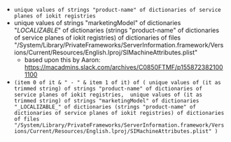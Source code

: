 

- `unique values of strings "product-name" of dictionaries of service planes of iokit registries`
- unique values of strings "marketingModel" of dictionaries "_LOCALIZABLE_" of dictionaries (strings "product-name" of dictionaries of service planes of iokit registries) of dictionaries of files "/System/Library/PrivateFrameworks/ServerInformation.framework/Versions/Current/Resources/English.lproj/SIMachineAttributes.plist"
  - based upon this by Aaron: https://macadmins.slack.com/archives/C0850FTMF/p1558723821001100
- `(item 0 of it & " - " & item 1 of it) of ( unique values of (it as trimmed string) of strings "product-name" of dictionaries of service planes of iokit registries,  unique values of (it as trimmed string) of strings "marketingModel" of dictionaries "_LOCALIZABLE_" of dictionaries (strings "product-name" of dictionaries of service planes of iokit registries) of dictionaries of files "/System/Library/PrivateFrameworks/ServerInformation.framework/Versions/Current/Resources/English.lproj/SIMachineAttributes.plist" )`

